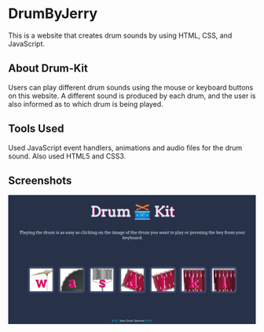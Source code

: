 # DrumByJerry
This is a website that creates drum sounds by using HTML, CSS, and JavaScript.
## About Drum-Kit
Users can play different drum sounds using the mouse or keyboard buttons on this website. A different sound is produced by each drum, and the user is also informed as to which drum is being played.

## Tools Used
Used JavaScript event handlers, animations and audio files for the drum sound. Also used HTML5 and CSS3.

## Screenshots
![](images/Website-ss.png)
